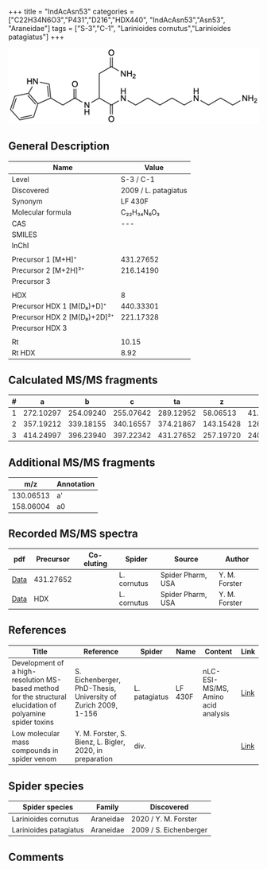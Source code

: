 +++
title = "IndAcAsn53"
categories = ["C22H34N6O3","P431","D216","HDX440",
"IndAcAsn53","Asn53",
"Araneidae"]
tags = ["S-3","C-1",
"Larinioides cornutus","Larinioides patagiatus"]
+++

![](/img/IndAcAsn53.png)

## General Description

| Name                        | Value                |
|-----------------------------|----------------------|
| Level                       | S-3 / C-1                   |
| Discovered                  | 2009 / L. patagiatus |
| Synonym                     | LF 430F              |
| Molecular formula           | C₂₂H₃₄N₆O₃           |
| CAS                         | ---                  |
| SMILES |   |
| InChI  |   |
|                             |                      |
| Precursor 1 [M+H]⁺          | 431.27652            |
| Precursor 2 [M+2H]²⁺        | 216.14190            |
| Precursor 3                 |                      |
|                             |                      |
| HDX                         | 8                    |
| Precursor HDX 1 [M(D₈)+D]⁺   | 440.33301            |
| Precursor HDX 2 [M(D₈)+2D]²⁺ | 221.17328            |
| Precursor HDX 3             |                      |
|                             |                      |
| Rt                          | 10.15                     |
| Rt HDX                      | 8.92                     |

## Calculated MS/MS fragments

| # | a         | b         | c         | ta        | z         | y         | tz        |
|---|-----------|-----------|-----------|-----------|-----------|-----------|-----------|
| 1 | 272.10297 | 254.09240 | 255.07642 | 289.12952 | 58.06513 | 41.03858 | 75.09167 |
| 2 | 357.19212 | 339.18155 | 340.16557 | 374.21867 | 143.15428 | 126.12773 | 160.18082 |
| 3 | 414.24997 | 396.23940 | 397.22342 | 431.27652 | 257.19720 | 240.17065 | 274.22375 |

## Additional MS/MS fragments

| m/z       | Annotation |
|-----------|------------|
| 130.06513 | a'         |
| 158.06004 | a0         |

## Recorded MS/MS spectra

| pdf | Precursor | Co-eluting | Spider | Source | Author |
|-----|-----------|------------|--------|--------|--------|
| [Data](/pdf/L-cornutus/431_IndAcAsn53_Lc.pdf) | 431.27652 |           | L. cornutus | Spider Pharm, USA | Y. M. Forster |
| [Data](/pdf/L-cornutus/431_IndAcAsn53_Lc_HDX.pdf) | HDX |           | L. cornutus | Spider Pharm, USA | Y. M. Forster |

## References

| Title                                                                                                      | Reference                                                     | Spider        | Name    | Content       | Link                                                               |
|------------------------------------------------------------------------------------------------------------|---------------------------------------------------------------|---------------|---------|---------------|--------------------------------------------------------------------|
| Development of a high-resolution MS-based method for the structural elucidation of polyamine spider toxins | S. Eichenberger, PhD-Thesis, University of Zurich 2009, 1-156 | L. patagiatus | LF 430F | nLC-ESI-MS/MS, Amino acid analysis | [Link](https://www.zora.uzh.ch/id/eprint/12787/1/Eichenberger.pdf) |
| Low molecular mass compounds in spider venom      | Y. M. Forster, S. Bienz, L. Bigler, 2020, in preparation          | div.       |   |   | [Link](unknown) |

## Spider species

| Spider species         | Family    | Discovered             |
|------------------------|-----------|------------------------|
| Larinioides cornutus | Araneidae | 2020 / Y. M. Forster |
| Larinioides patagiatus | Araneidae | 2009 / S. Eichenberger |

## Comments
